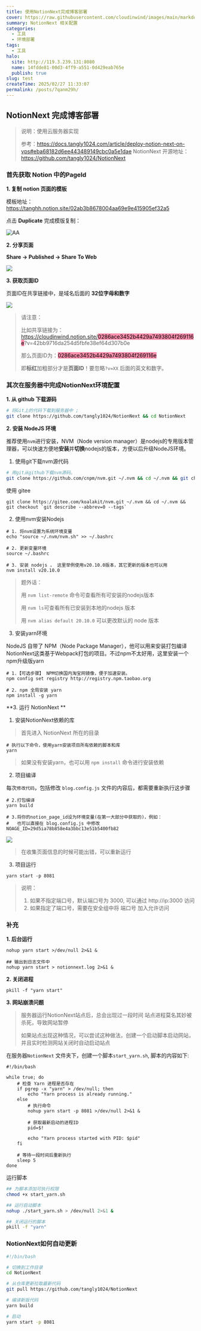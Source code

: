 ```yaml
---
title: 使用NotionNext完成博客部署
cover: https://raw.githubusercontent.com/cloudinwind/images/main/markdown_images/202407241312107.png
summary: NotionNext 相关配置
categories:
  - 工具
  - 环境部署
tags:
  - 工具
halo:
  site: http://119.3.239.131:8080
  name: 14fdde81-00d3-4ff9-a551-0d429eab765e
  publish: true
slug: test
createTime: 2025/02/27 11:33:07
permalink: /posts/7qanm29h/
---
```



## NotionNext 完成博客部署

> 说明：使用云服务器实现
> 
> 参考：https://docs.tangly1024.com/article/deploy-notion-next-on-vps#eba68182d6ee443489149cbc0a5e1dae
> NotionNext 开源地址：https://github.com/tangly1024/NotionNext

### 首先获取 Notion 中的PageId

**1. 复制 notion 页面的模板**

模板地址：https://tanghh.notion.site/02ab3b8678004aa69e9e415905ef32a5

点击 **Duplicate** 完成模版复制：

![AA](https://www.notion.so/image/https%3A%2F%2Fs3-us-west-2.amazonaws.com%2Fsecure.notion-static.com%2F35421745-2316-47bf-a6ce-7cd1aeb3deb3%2FUntitled.png?table=block&id=15646cce-2570-46d0-8c70-c56832db302b&t=15646cce-2570-46d0-8c70-c56832db302b&width=624&cache=v2)


**2. 分享页面**

**Share -> Published -> Share To Web**

![](https://www.notion.so/image/https%3A%2F%2Fs3-us-west-2.amazonaws.com%2Fsecure.notion-static.com%2F1fc010fe-32a5-4934-947b-fb1e076735bd%2FUntitled.png?table=block&id=586d2451-f192-449f-93d0-b7ce35e1e13d&t=586d2451-f192-449f-93d0-b7ce35e1e13d&width=528&cache=v2)

**3. 获取页面ID**

页面ID在共享链接中，是域名后面的 **32位字母和数字**

![](https://www.notion.so/image/https%3A%2F%2Fs3-us-west-2.amazonaws.com%2Fsecure.notion-static.com%2F6fd734be-198d-4764-8eb4-2a1755c5020b%2FUntitled.png?table=block&id=7ae734b0-fe29-43ba-a715-4aa3adea7c57&t=7ae734b0-fe29-43ba-a715-4aa3adea7c57&width=576&cache=v2)

> 请注意：
> 
> 比如共享链接为：https://cloudinwind.notion.site/<mark style="background: #FF5582A6;">0286ace3452b4429a7493804f269116e</mark>?v=42bb9716da254d5fbfe38ef64d307b0e
> 
> 那么页面ID为：<mark style="background: #FF5582A6;">0286ace3452b4429a7493804f269116e</mark>
> 
> 即**标红**加粗部分才是**页面ID**！要忽略`?v=XX` 后面的英文和数字。


### 其次在服务器中完成NotionNext环境配置

**1. 从 github 下载源码**

```bash
# 将Git上的代码下载到服务器中 ; 
git clone https://github.com/tangly1024/NotionNext && cd NotionNext
```

**2. 安装 NodeJS 环境**

推荐使用`nvm`进行安装，NVM（Node version manager）是nodejs的专用版本管理器，可以快速方便地**安装**并**切换**nodejs的版本，方便以后升级NodeJS环境。

1. 使用git下载nvm源代码

```bash
# 用git从github下载nvm源码。
git clone https://github.com/cnpm/nvm.git ~/.nvm && cd ~/.nvm && git checkout `git describe --abbrev=0 --tags
```

使用 gitee

```
git clone https://gitee.com/koalakit/nvm.git ~/.nvm && cd ~/.nvm && git checkout `git describe --abbrev=0 --tags`
```

2. 使用nvm安装Nodejs

```
# 1. 将nvm设置为系统环境变量
echo "source ~/.nvm/nvm.sh" >> ~/.bashrc

# 2. 更新变量环境
source ~/.bashrc

# 3. 安装 nodejs ， 这里举例使用v20.10.0版本，其它更新的版本也可以用
nvm install v20.10.0
```

>   题外话： 
>   
>   用 `nvm list-remote` 命令可查看所有可安装的nodejs版本 
>   
>   用 `nvm ls`可查看所有已安装到本地的nodejs 版本
>   
>   用 `nvm alias default 20.10.0` 可以更改默认的 node 版本



3. 安装yarn环境

NodeJS 自带了 NPM（Node Package Manager），他可以用来安装打包编译NotionNext这类基于Webpack打包的项目。不过npm不太好用，这里安装一个npm升级版yarn

```
# 1.【可选步骤】 NPM切换国内淘宝网镜像，便于加速安装。
npm config set registry http://registry.npm.taobao.org

# 2. npm 全局安装 yarn 
npm install -g yarn
```

**3. 运行 NotionNext **

1. 安装NotionNext依赖的库
> 首先进入 NotionNext 所在的目录

```
# 执行以下命令，使用yarn安装项目所有依赖的脚本和库
yarn
```

> 如果没有安装yarn，也可以用 `npm install` 命令进行安装依赖


2. 项目编译

每次`修改代码`，包括修改 `blog.config.js` 文件的内容后，都需要重新执行这步骤

```
# 2.打包编译
yarn build

# 3.将你的notion_page_id设为环境变量(在第一大部分中获取的)，例如：
#   也可以直接在 blog.config.js 中修改
NOAGE_ID=29d5ia78b858e4a3bbc13e51b5400fb82
```

![](https://pic.imgdb.cn/item/669e0127d9c307b7e9a3f56f.png)

>在收集页面信息的时候可能出错，可以重新运行

3. 项目运行

```
yarn start -p 8081
```

> 说明：
> 1. 如果不指定端口号，默认端口号为 3000, 可以通过 http://ip:3000 访问
> 2. 如果指定了端口号，需要在安全组中将 端口号 加入允许访问


### 补充

**1. 后台运行**

```
nohup yarn start >/dev/null 2>&1 &

## 输出到日志文件中
nohup yarn start > notionnext.log 2>&1 &

```

**2. 关闭进程**
```
pkill -f "yarn start"
```

**3. 网站崩溃问题**

> 服务器运行NotionNext站点后，总会出现过一段时间 站点进程莫名其妙被杀死，导致网站暂停
> 
> 如果站点出现这种情况，可以尝试这种做法，创建一个启动脚本启动网站，并且实时检测网站关闭时自动启动站点

 在服务器`NotionNext` 文件夹下，创建一个脚本`start_yarn.sh`, 脚本的内容如下:
```shell
#!/bin/bash

while true; do
    # 检查 Yarn 进程是否存在
    if pgrep -x "yarn" > /dev/null; then
        echo "Yarn process is already running."
    else
        # 执行命令
        nohup yarn start -p 8081 >/dev/null 2>&1 &

        # 获取最新启动的进程ID
        pid=$!

        echo "Yarn process started with PID: $pid"
    fi

    # 等待一段时间后重新执行
    sleep 5
done
```

运行脚本

```bash
## 为脚本添加可执行权限
chmod +x start_yarn.sh

## 运行启动脚本
nohup ./start_yarn.sh > /dev/null 2>&1 &

## 关闭运行的脚本
pkill -f "yarn"
```

### NotionNext如何自动更新

```bash
#!/bin/bash

# 切换到工作目录
cd NotionNext

# 从仓库更新拉取最新代码
git pull https://github.com/tangly1024/NotionNext

# 编译新版代码
yarn build

# 启动
yarn start -p 8081
```


